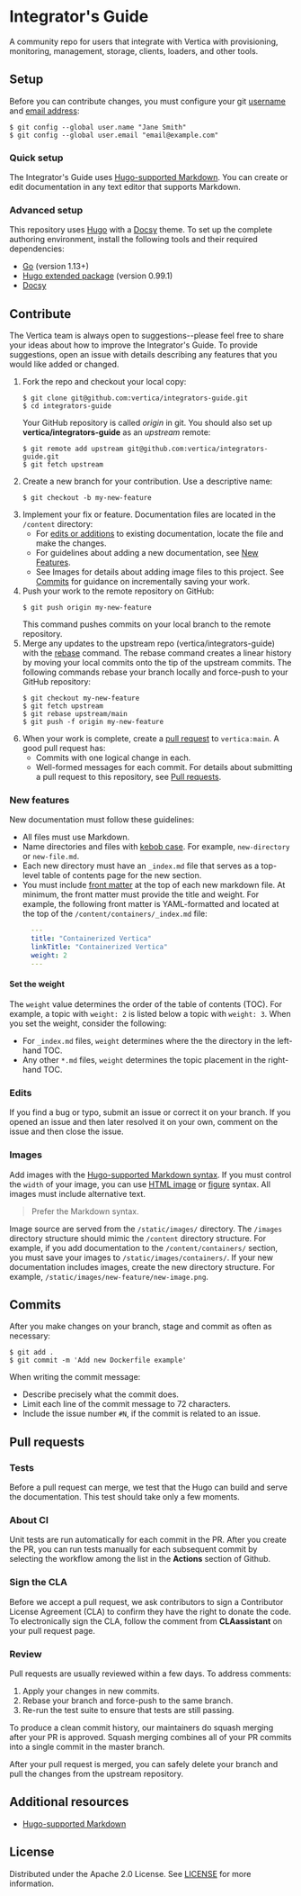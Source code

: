 # Integrator's Guide

A community repo for users that integrate with Vertica with provisioning, monitoring, management, storage, clients, loaders, and other tools.


## Setup

Before you can contribute changes, you must configure your git [username](https://docs.github.com/en/get-started/getting-started-with-git/setting-your-username-in-git) and [email address](https://docs.github.com/en/account-and-profile/setting-up-and-managing-your-personal-account-on-github/managing-email-preferences/setting-your-commit-email-address): 
```shell
$ git config --global user.name "Jane Smith"
$ git config --global user.email "email@example.com"
```

### Quick setup

The Integrator's Guide uses [Hugo-supported Markdown](https://www.markdownguide.org/tools/hugo/). You can create or edit documentation in any text editor that supports Markdown.

### Advanced setup

This repository uses [Hugo](https://gohugo.io/) with a [Docsy](https://www.docsy.dev/) theme. To set up the complete authoring environment, install the following tools and their required dependencies:
- [Go](https://go.dev/doc/install) (version 1.13+)
- [Hugo extended package](https://gohugo.io/installation/) (version 0.99.1)
- [Docsy](https://www.docsy.dev/docs/get-started/#installation-options)

## Contribute 

The Vertica team is always open to suggestions--please feel free to share your ideas about how to improve the Integrator's Guide. To provide suggestions, open an issue with details describing any features that you would like added or changed.

1. Fork the repo and checkout your local copy:
   ```shell
   $ git clone git@github.com:vertica/integrators-guide.git
   $ cd integrators-guide
   ```
   Your GitHub repository is called _origin_ in git. You should also set up **vertica/integrators-guide** as an _upstream_ remote:
   ```shell
   $ git remote add upstream git@github.com:vertica/integrators-guide.git
   $ git fetch upstream
   ```
2. Create a new branch for your contribution. Use a descriptive name:
   ```shell
   $ git checkout -b my-new-feature
   ```
3. Implement your fix or feature. Documentation files are located in the `/content` directory:
   - For [edits or additions](#edits) to existing documentation, locate the file and make the changes.
   - For guidelines about adding a new documentation, see [New Features](#new-features).
   - See Images for details about adding image files to this project.
   See [Commits](#commits) for guidance on incrementally saving your work.
4. Push your work to the remote repository on GitHub:
   ```shell
   $ git push origin my-new-feature
   ```
   This command pushes commits on your local branch to the remote repository.
5. Merge any updates to the upstream repo (vertica/integrators-guide) with the [rebase](https://docs.github.com/en/get-started/using-git/about-git-rebase) command.
   The rebase command creates a linear history by moving your local commits onto the tip of the upstream commits.
   The following commands rebase your branch locally and force-push to your GitHub repository:
   ```shell
   $ git checkout my-new-feature
   $ git fetch upstream
   $ git rebase upstream/main
   $ git push -f origin my-new-feature
   ```
6. When your work is complete, create a [pull request](https://help.github.com/articles/creating-a-pull-request/) to `vertica:main`.
   A good pull request has:
   - Commits with one logical change in each.
   - Well-formed messages for each commit.
   For details about submitting a pull request to this repository, see [Pull requests](#pull-requests).


### New features

New documentation must follow these guidelines:
- All files must use Markdown.
- Name directories and files with [kebob case](https://en.wiktionary.org/wiki/kebab_case). For example, `new-directory` or `new-file.md`.
- Each new directory must have an `_index.md` file that serves as a top-level table of contents page for the new section.
- You must include [front matter](https://gohugo.io/content-management/front-matter/) at the top of each new markdown file. At minimum, the front matter must provide the title and weight.
  For example, the following front matter is YAML-formatted and located at the top of the `/content/containers/_index.md` file:
  ```yaml
    ---
    title: "Containerized Vertica"
    linkTitle: "Containerized Vertica"
    weight: 2
    ---
  ```
#### Set the weight
The `weight` value determines the order of the table of contents (TOC). For example, a topic with `weight: 2` is listed below a topic with `weight: 3`. When you set the weight, consider the following:
- For `_index.md` files, `weight` determines where the the directory in the left-hand TOC.
- Any other `*.md` files, `weight` determines the topic placement in the right-hand TOC.

### Edits

If you find a bug or typo, submit an issue or correct it on your branch. If you opened an issue and then later resolved it on your own, comment on the issue and then close the issue.

### Images 

Add images with the [Hugo-supported Markdown syntax](https://www.markdownguide.org/basic-syntax/#images-1).  If you must control the `width` of your image, you can use [HTML image](https://developer.mozilla.org/en-US/docs/Learn/HTML/Multimedia_and_embedding/Images_in_HTML) or [figure](https://developer.mozilla.org/en-US/docs/Web/HTML/Element/figure) syntax. All images must include alternative text.

> Prefer the Markdown syntax.

Image source are served from the `/static/images/` directory. The `/images` directory structure should mimic the `/content` directory structure. For example, if you add documentation to the `/content/containers/` section, you must save your images to `/static/images/containers/`. If your new documentation includes images, create the new directory structure. For example, `/static/images/new-feature/new-image.png`.

## Commits

After you make changes on your branch, stage and commit as often as necessary:

```shell
$ git add .
$ git commit -m 'Add new Dockerfile example'
```

When writing the commit message:
- Describe precisely what the commit does.
- Limit each line of the commit message to 72 characters.
- Include the issue number `#N`, if the commit is related to an issue.

## Pull requests

### Tests
Before a pull request can merge, we test that the Hugo can build and serve the documentation. This test should take only a few moments.

### About CI
Unit tests are run automatically for each commit in the PR. After you create the PR, you can run tests manually for each subsequent commit by selecting the workflow among the list in the **Actions** section of Github.

### Sign the CLA
Before we accept a pull request, we ask contributors to sign a Contributor License Agreement (CLA) to confirm they have the right to donate the code. To electronically sign the CLA, follow the comment from **CLAassistant** on your pull request page. 

### Review
Pull requests are usually reviewed within a few days. To address comments:
1. Apply your changes in new commits.
2. Rebase your branch and force-push to the same branch.
3. Re-run the test suite to ensure that tests are still passing. 

To produce a clean commit history, our maintainers do squash merging after your PR is approved. Squash merging combines all of your PR commits into a single commit in the master branch.

After your pull request is merged, you can safely delete your branch and pull the changes from the upstream repository.


## Additional resources
- [Hugo-supported Markdown](https://www.markdownguide.org/tools/hugo/)


## License

Distributed under the Apache 2.0 License. See [LICENSE](LICENSE) for more information.